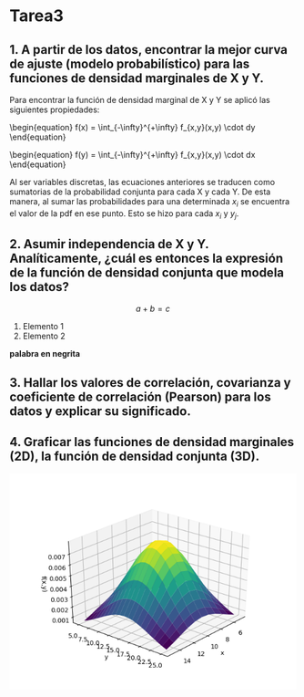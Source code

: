 # Tarea3
## 1. A partir de los datos, encontrar la mejor curva de ajuste (modelo probabilístico) para las funciones de densidad marginales de X y Y.

Para encontrar la función de densidad marginal de X y Y se aplicó las siguientes propiedades:

\begin{equation}
f(x) = \int_{-\infty}^{+\infty} f_{x,y}(x,y) \cdot dy
\end{equation}

\begin{equation}
f(y) = \int_{-\infty}^{+\infty} f_{x,y}(x,y) \cdot dx
\end{equation}

Al ser variables discretas, las ecuaciones anteriores se traducen como sumatorias de la probabilidad conjunta para cada X y cada Y. De esta manera, al sumar las probabilidades para una determinada $x_i$ se encuentra el valor de la pdf en ese punto. Esto se hizo para cada $x_i$ y $y_j$.


## 2. Asumir independencia de X y Y. Analíticamente, ¿cuál es entonces la expresión de la función de densidad conjunta que modela los datos?



$$a+b=c$$
1. Elemento 1
2. Elemento 2

**palabra en negrita**

## 3. Hallar los valores de correlación, covarianza y coeficiente de correlación (Pearson) para los datos y explicar su significado.

## 4. Graficar las funciones de densidad marginales (2D), la función de densidad conjunta (3D).

![Función de densidada de probabilidd conjunta de X y Y.](https://github.com/Jhonny1696/Tarea3/blob/master/f(x%2Cy).png)
